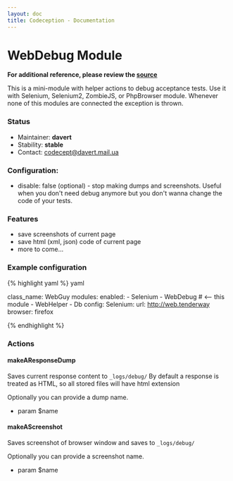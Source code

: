 ```yaml
---
layout: doc
title: Codeception - Documentation
---
```


# WebDebug Module
**For additional reference, please review the [source](https://github.com/Codeception/Codeception/tree/master/src/Codeception/Module/WebDebug.php)**


This is a mini-module with helper actions to debug acceptance tests.
Use it with Selenium, Selenium2, ZombieJS, or PhpBrowser module.
Whenever none of this modules are connected the exception is thrown.

### Status

* Maintainer: **davert**
* Stability: **stable**
* Contact: codecept@davert.mail.ua

### Configuration:

* disable: false (optional) - stop making dumps and screenshots. Useful when you don't need debug anymore but you don't wanna change the code of your tests.

### Features

* save screenshots of current page
* save html (xml, json) code of current page
* more to come...

### Example configuration

{% highlight yaml %}
 yaml

class_name: WebGuy
modules:
     enabled:
         - Selenium
         - WebDebug # <-- this module
         - WebHelper
         - Db 
     config:
         Selenium:
             url: http://web.tenderway
             browser: firefox

{% endhighlight %}


### Actions


#### makeAResponseDump


Saves current response content to `_logs/debug/`
By default a response is treated as HTML, so all stored files will have html extension

Optionally you can provide a dump name.

 * param $name


#### makeAScreenshot


Saves screenshot of browser window and saves to `_logs/debug/`

Optionally you can provide a screenshot name.

 * param $name
